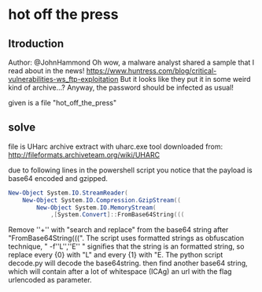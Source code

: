 
# hot off the press

## Itroduction
Author: @JohnHammond
Oh wow, a malware analyst shared a sample that I read about in the news! https://www.huntress.com/blog/critical-vulnerabilities-ws_ftp-exploitation
But it looks like they put it in some weird kind of archive...? Anyway, the password should be infected as usual!

given is a file "hot_off_the_press"

## solve

file is UHarc archive 
extract with uharc.exe tool downloaded from: http://fileformats.archiveteam.org/wiki/UHARC

due to following lines in the powershell script you notice that the payload is base64 encoded and gzipped. 
```ps1
New-Object System.IO.StreamReader(
    New-Object System.IO.Compression.GzipStream((
        New-Object System.IO.MemoryStream(
            ,[System.Convert]::FromBase64String(((
```

Remove ''+'' with "search and replace" from the base64 string after "FromBase64String(((". The script uses formatted strings as obfuscation technique, " -f''L'',''E'' " signifies that the string is an formatted string, so replace every {0} with "L" and every {1} with "E. The python script decode.py will decode the base64string. then find another base64 string, which will contain after a lot of whitespace (ICAg) an url with the flag urlencoded as parameter.
